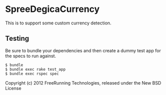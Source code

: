 SpreeDegicaCurrency
===================

This is to support some custom currency detection.

Testing
-------

Be sure to bundle your dependencies and then create a dummy test app for the specs to run against.

    $ bundle
    $ bundle exec rake test_app
    $ bundle exec rspec spec

Copyright (c) 2012 FreeRunning Technologies, released under the New BSD License
